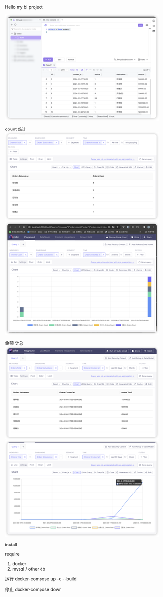 Hello my bi project

![Alt text](image-1.png)

count 统计
![Alt text](image-4.png)
![Alt text](image.png)


金额 计总
![Alt text](image-3.png)
![Alt text](image-2.png)

install

require
1. docker
2. mysql / other db

运行
docker-compose up -d --build

停止
docker-compose down